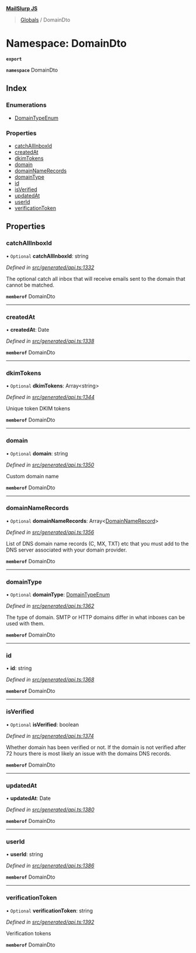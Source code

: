 **[MailSlurp JS](../README.md)**

> [Globals](../README.md) / DomainDto

# Namespace: DomainDto

**`export`** 

**`namespace`** DomainDto

## Index

### Enumerations

* [DomainTypeEnum](../enums/domaindto.domaintypeenum.md)

### Properties

* [catchAllInboxId](domaindto.md#catchallinboxid)
* [createdAt](domaindto.md#createdat)
* [dkimTokens](domaindto.md#dkimtokens)
* [domain](domaindto.md#domain)
* [domainNameRecords](domaindto.md#domainnamerecords)
* [domainType](domaindto.md#domaintype)
* [id](domaindto.md#id)
* [isVerified](domaindto.md#isverified)
* [updatedAt](domaindto.md#updatedat)
* [userId](domaindto.md#userid)
* [verificationToken](domaindto.md#verificationtoken)

## Properties

### catchAllInboxId

• `Optional` **catchAllInboxId**: string

*Defined in [src/generated/api.ts:1332](https://github.com/mailslurp/mailslurp-client/blob/b27590b/src/generated/api.ts#L1332)*

The optional catch all inbox that will receive emails sent to the domain that cannot be matched.

**`memberof`** DomainDto

___

### createdAt

•  **createdAt**: Date

*Defined in [src/generated/api.ts:1338](https://github.com/mailslurp/mailslurp-client/blob/b27590b/src/generated/api.ts#L1338)*

**`memberof`** DomainDto

___

### dkimTokens

• `Optional` **dkimTokens**: Array\<string>

*Defined in [src/generated/api.ts:1344](https://github.com/mailslurp/mailslurp-client/blob/b27590b/src/generated/api.ts#L1344)*

Unique token DKIM tokens

**`memberof`** DomainDto

___

### domain

• `Optional` **domain**: string

*Defined in [src/generated/api.ts:1350](https://github.com/mailslurp/mailslurp-client/blob/b27590b/src/generated/api.ts#L1350)*

Custom domain name

**`memberof`** DomainDto

___

### domainNameRecords

• `Optional` **domainNameRecords**: Array\<[DomainNameRecord](domainnamerecord.md)>

*Defined in [src/generated/api.ts:1356](https://github.com/mailslurp/mailslurp-client/blob/b27590b/src/generated/api.ts#L1356)*

List of DNS domain name records (C, MX, TXT) etc that you must add to the DNS server associated with your domain provider.

**`memberof`** DomainDto

___

### domainType

• `Optional` **domainType**: [DomainTypeEnum](../enums/domaindto.domaintypeenum.md)

*Defined in [src/generated/api.ts:1362](https://github.com/mailslurp/mailslurp-client/blob/b27590b/src/generated/api.ts#L1362)*

The type of domain. SMTP or HTTP domains differ in what inboxes can be used with them.

**`memberof`** DomainDto

___

### id

•  **id**: string

*Defined in [src/generated/api.ts:1368](https://github.com/mailslurp/mailslurp-client/blob/b27590b/src/generated/api.ts#L1368)*

**`memberof`** DomainDto

___

### isVerified

• `Optional` **isVerified**: boolean

*Defined in [src/generated/api.ts:1374](https://github.com/mailslurp/mailslurp-client/blob/b27590b/src/generated/api.ts#L1374)*

Whether domain has been verified or not. If the domain is not verified after 72 hours there is most likely an issue with the domains DNS records.

**`memberof`** DomainDto

___

### updatedAt

•  **updatedAt**: Date

*Defined in [src/generated/api.ts:1380](https://github.com/mailslurp/mailslurp-client/blob/b27590b/src/generated/api.ts#L1380)*

**`memberof`** DomainDto

___

### userId

•  **userId**: string

*Defined in [src/generated/api.ts:1386](https://github.com/mailslurp/mailslurp-client/blob/b27590b/src/generated/api.ts#L1386)*

**`memberof`** DomainDto

___

### verificationToken

• `Optional` **verificationToken**: string

*Defined in [src/generated/api.ts:1392](https://github.com/mailslurp/mailslurp-client/blob/b27590b/src/generated/api.ts#L1392)*

Verification tokens

**`memberof`** DomainDto
